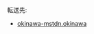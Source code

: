 <div>

転送先:

-   [okinawa-mstdn.okinawa](/Okinawa-mstdn.okinawa "Okinawa-mstdn.okinawa")

</div>

<div>

</div>
